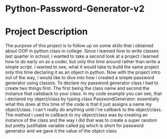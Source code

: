 # Python-Password-Generator-v2

# Project Description
The purpose of this project is to follow up on some skills that i obtained about OOP in python class in college. Since i learned how to
write classes last quarter in school, i wanted to take a second look at a project i learned how to do early on as a coder, but only this time around rather than write 
a simple script. I wanted to see, what it would take to build the same project only this time declaring it as an object in python. Now with the project intro out of the way, i would like to dive into how i created a 
simple password generator using classes. To declare my password generator class i had to create two things first. The first being the class
name and second the instance that callsback to your class. In my code example you can see, that i declared my object/class by typing 
class PasswordGenerator: essentially what this does at this time of the code is that it just assigns a name my object/class. I can't really 
do anything until i've callback to the object/class. The method i used to callback to my object/class was by creating an instance of the class
and the way i did that was to create a super random but pretty justifiable variable called pg which is short for password generator and 
we gave it the value of the object class
